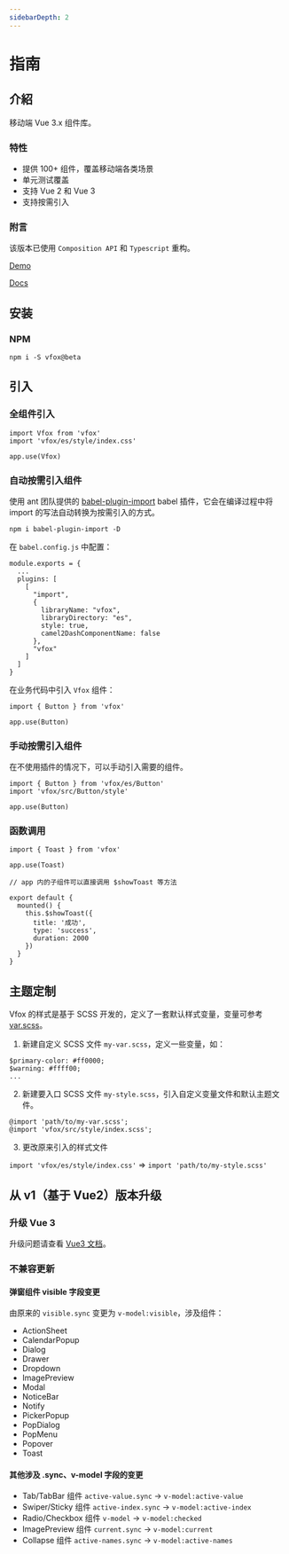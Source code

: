 ```yaml
---
sidebarDepth: 2
---
```


# 指南

## 介紹

移动端 Vue 3.x 组件库。

### 特性

- 提供 100+ 组件，覆盖移动端各类场景
- 单元测试覆盖
- 支持 Vue 2 和 Vue 3
- 支持按需引入

### 附言

该版本已使用 `Composition API` 和 `Typescript` 重构。

[Demo](https://cdn.fox2.cn/2.x/demo/)

[Docs](https://cdn.fox2.cn/2.x/docs/)

## 安装

### NPM

```
npm i -S vfox@beta
```

## 引入

### 全组件引入

```
import Vfox from 'vfox'
import 'vfox/es/style/index.css'

app.use(Vfox)
```

### 自动按需引入组件

使用 ant 团队提供的 [babel-plugin-import](https://github.com/ant-design/babel-plugin-import) babel 插件，它会在编译过程中将 import 的写法自动转换为按需引入的方式。

```
npm i babel-plugin-import -D
```

在 `babel.config.js` 中配置：

```
module.exports = {
  ...
  plugins: [
    [
      "import",
      {
        libraryName: "vfox",
        libraryDirectory: "es",
        style: true,
        camel2DashComponentName: false
      },
      "vfox"
    ]
  ]
}
```

在业务代码中引入 `Vfox` 组件：

```
import { Button } from 'vfox'

app.use(Button)
```

### 手动按需引入组件

在不使用插件的情况下，可以手动引入需要的组件。

```
import { Button } from 'vfox/es/Button'
import 'vfox/src/Button/style'

app.use(Button)
```

### 函数调用

```
import { Toast } from 'vfox'

app.use(Toast)

// app 内的子组件可以直接调用 $showToast 等方法

export default {
  mounted() {
    this.$showToast({
      title: '成功',
      type: 'success',
      duration: 2000
    })
  }
}
```

## 主题定制

Vfox 的样式是基于 SCSS 开发的，定义了一套默认样式变量，变量可参考 [var.scss](https://github.com/godxiaoji/vfox/blob/beta/src/style/var.scss)。

1. 新建自定义 SCSS 文件 `my-var.scss`，定义一些变量，如：

```
$primary-color: #ff0000;
$warning: #ffff00;
...
```

2. 新建要入口 SCSS 文件 `my-style.scss`，引入自定义变量文件和默认主题文件。

```
@import 'path/to/my-var.scss';
@import 'vfox/src/style/index.scss';
```

3. 更改原来引入的样式文件

`import 'vfox/es/style/index.css'` => `import 'path/to/my-style.scss'`

## 从 v1（基于 Vue2）版本升级

### 升级 Vue 3

升级问题请查看 [Vue3 文档](https://v3.vuejs.org/guide/introduction.html)。

### 不兼容更新

#### 弹窗组件 visible 字段变更

由原来的 `visible.sync` 变更为 `v-model:visible`，涉及组件：

- ActionSheet
- CalendarPopup
- Dialog
- Drawer
- Dropdown
- ImagePreview
- Modal
- NoticeBar
- Notify
- PickerPopup
- PopDialog
- PopMenu
- Popover
- Toast

#### 其他涉及 .sync、v-model 字段的变更

- Tab/TabBar 组件 `active-value.sync` -> `v-model:active-value`
- Swiper/Sticky 组件 `active-index.sync` -> `v-model:active-index`
- Radio/Checkbox 组件 `v-model` -> `v-model:checked`
- ImagePreview 组件 `current.sync` -> `v-model:current`
- Collapse 组件 `active-names.sync` -> `v-model:active-names`
